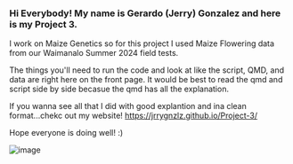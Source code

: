 ### Hi Everybody! My name is Gerardo (Jerry) Gonzalez and here is my Project 3.

I work on Maize Genetics so for this project I used Maize Flowering data from our Waimanalo Summer 2024 field tests.

The things you'll need to run the code and look at like the script, QMD, and data are right here on the front page.
It would be best to read the qmd and script side by side becasue the qmd has all the explanation.

If you wanna see all that I did with good explantion and ina  clean format...chekc out my website! https://jrrygnzlz.github.io/Project-3/

Hope everyone is doing well! :) 

![image](https://github.com/user-attachments/assets/b3f9a9f1-47a2-44bc-9c18-596ce1076bfb)

